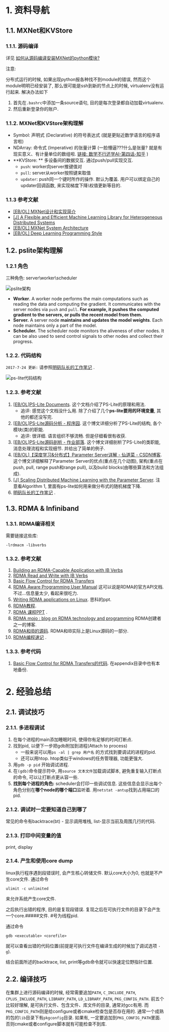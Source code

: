 # 1. 资料导航

## 1.1. MXNet和KVStore

### 1.1.1. 源码编译

详见 [如何从源码编译安装MXNet的python模块?](Build_MXNet_from_source.md)

注意:

分布式运行的时候, 如果出现python报各种找不到module的错误, 然而这个module明明已经安装了, 那么很可能是ssh到新的节点上的时候, virtualenv没有运行起来. 解决办法如下

1. 首先在`.bashrc`中添加一条source语句, 目的是每次登录都自动加载virtualenv.
2. 然后重新登录你的账户.

### 1.1.2. MXNet和KVStore架构理解

* Symbol: 声明式 (Declarative) 的符号表达式 (就是更贴近数学语言的程序语言啦)
* NDArray: 命令式 (Imperative) 的张量计算 (一脸懵逼???什么是张量? 就是有现实意义、有计量单位的数组啦. [链接: 数学不行还学AI-第四话-知乎](https://zhuanlan.zhihu.com/p/25268020) )
* **KVStore: ** 多设备间的数据交互. 通过push/pull实现交互.
  * `push`: worker向server推键值对
  * `pull`: server从worker按照键来取值
  * `updater`: push同一个键时所作的操作. 默认为覆盖. 用户可以绑定自己的updater回调函数, 来实现梯度下降\权值更新等目的.

### 1.1.3 参考文献

* [[EB/OL] MXNet设计和实现简介](https://github.com/dmlc/mxnet/issues/797)
* [[J] A Flexible and Efficient Machine Learning Library for Heterogeneous Distributed Systems](https://www.cs.cmu.edu/~muli/file/mxnet-learning-sys.pdf)
* [[EB/OL] MXNet System Architecture](http://mxnet.io/architecture/overview.html)
* [[EB/OL] Deep Learning Programming Style](http://mxnet.io/architecture/program_model.html)

## 1.2. pslite架构理解

### 1.2.1 角色

三种角色: server\worker\scheduler

![pslite架构](https://raw.githubusercontent.com/dmlc/dmlc.github.io/master/img/ps-arch.png)

- **Worker**. A worker node performs the main computations such as reading the data and computing the gradient. It communicates with the server nodes via `push` and `pull`. **For example, it pushes the computed gradient to the servers, or pulls the recent model from them.**
- **Server.** A server node **maintains and updates the model weights**. Each node maintains only a part of the model.
- **Scheduler.** The scheduler node monitors the aliveness of other nodes. It can be also used to send control signals to other nodes and collect their progress.

### 1.2.2. 代码结构

`2017-7-24 更新:` 请参照[明矾队长的工作笔记](http://222.195.93.137/gitlab/lmf/grpc_rdma/blob/master/%E5%B7%A5%E4%BD%9C%E8%AE%B0%E5%BD%95.docx) .

![ps-lite代码结构](http://img.voidcn.com/vcimg/000/006/461/913_c87_27e.svg)

### 1.2.3. 参考文献

1. [[EB/OL]PS-Lite Documents](http://ps-lite.readthedocs.io/en/latest/). 这个文档介绍了PS-Lite的原理和用法.
   * 追评: 感觉这个文档没什么用. 除了介绍了几个**ps-lite要用的环境变量**, 其他的都还没写完.
2. [[EB/OL]PS-Lite源码分析 - 程序园](http://www.voidcn.com/blog/kangroger/article/p-6643933.html). 这个博文详细分析了PS-Lite的结构, 各个模块(类)的职能.
   * 追评: 很详细. 语言组织不够流畅. 但是仔细看很有收获.
3. [[EB/OL]PS-Lite源码剖析 - 作业部落](https://www.zybuluo.com/Dounm/note/529299). 这个博文详细剖析了PS-Lite的类职能, 消息处理流程和实现细节. 并给出了简单的例子.
4. [[EB/OL]【深度学习&分布式】Parameter Server详解 - 仙道菜 - CSDN博客](http://blog.csdn.net/cyh_24/article/details/50545780). 这个博文详细解释了Parameter Server的优点(重点在几个动图), 架构(重点在push, pull, range push和range pull), 以及build blocks(由哪些算法和方法组成).
5. [[J] Scaling Distributed Machine Learning with the Parameter Server](https://www.cs.cmu.edu/~muli/file/parameter_server_osdi14.pdf). 注意看Algorithm 1, 里面有ps-lite如何用来做分布式的随机梯度下降.
6. [明矾队长的工作笔记](http://222.195.93.137/gitlab/lmf/grpc_rdma/blob/master/%E5%B7%A5%E4%BD%9C%E8%AE%B0%E5%BD%95.docx) .

## 1.3. RDMA & Infiniband

### 1.3.1. RDMA编译相关

需要链接这些库:

```
-lrdmacm -libverbs
```

### 1.3.2. 参考文献

1. [Building an RDMA-Capable Application with IB Verbs](http://www.hpcadvisorycouncil.com/pdf/building-an-rdma-capable-application-with-ib-verbs.pdf)
2. [RDMA Read and Write with IB Verbs](http://www.hpcadvisorycouncil.com/pdf/rdma-read-and-write-with-ib-verbs.pdf)
3. [Basic Flow Control for RDMA Transfers](http://www.hpcadvisorycouncil.com/pdf/vendor_content/basic-flow-control-for-rdma-transfers.pdf)
4. [RDMA Aware Programming User Manual](http://www.mellanox.com/related-docs/prod_software/RDMA_Aware_Programming_user_manual.pdf) 这可以说是RDMA的官方API文档. 不过...信息量太少, 看起来很吃力.
5. [Writing RDMA applications on Linux](http://www.digitalvampire.org/rdma-tutorial-2007/slides.pdf). 思科的ppt. 
6. [RDMA教程](https://github.com/jcxue/RDMA-Tutorial). 
7. [RDMA 课程PPT](http://www.cs.unh.edu/~rdr/rdma-intro-module.ppt) .
8. [RDMA mojo : blog on RDMA technology and programming](http://www.rdmamojo.com/) RDMA创建者之一的博客. 
9. [RDMA和IB的源码](https://github.com/linux-rdma/rdma-core/). RDMA和IB实际上是Linux源码的一部分.
10. [RDMA编程速记](http://cn.windyland.me/2016/09/01/rdma-programming/) .

### 1.3.3. 参考代码

1. [Basic Flow Control for RDMA Transfers的代码](https://sites.google.com/a/bedeir.com/home/rdma-file-transfer.tar.gz). 在appendix目录中也有本地备份. 

# 2. 经验总结

## 2.1. 调试技巧

### 2.1.1. 多进程调试

1. 在每个进程的main添加睡眠时间, 使得你有足够的时间打断点.
2. 找到pid, 以便下一步把gdb附加到进程(Attach to process)
   * 一般来说可以用`ps -al | grep 用户名` 的方式找到要调试的进程的pid.
   * 还可以用htop. htop类似于windows的任务管理器, 功能更强大.
3. 用`gdb -p pid` 开始调试进程.
4. 在`(gdb)`命令提示符中, 用`source 文本文件`加载调试脚本, 避免重复输入打断点的命令, 可以让打断点更从容一些.
5. **找到每个进程的角色:** scheduler会打印一些调试信息. 这些信息会显示出每个角色分别在**哪个node的哪个端口**监听着. 用`netstat -antup`找到占用端口的pid.

### 2.1.2. 调试时一定要知道自己到哪了

常见的命令有backtrace(bt) - 显示调用堆栈, list-显示当前及周围几行的代码.

### 2.1.3. 打印中间变量的值

print, display

### 2.1.4. 产生和使用core dump

linux执行程序遇到段错误时, 会产生核心转储文件. 默认core大小为0, 也就是不产生core文件. 通过命令

```shell
ulimit -c unlimited
```

来允许系统产生core文件.

之后执行出错的程序, 目的是复现段错误. 复现之后在可执行文件的目录下会产生一个core.#####文件. #号为线程pid.

通过命令

```shell
gdb <executable> <corefile>
```

就可以查看出错的代码位置(前提是可执行文件在编译生成的时候加了调试选项 `-g`).

结合前面所述的backtrace, list, print等gdb命令就可以快速定位野指针位置.

## 2.2. 编译技巧

在集群上进行源码编译的时候, 经常需要追加`PATH`, `C_INCLUDE_PATH`, `CPLUS_INCLUDE_PATH`, `LIBRARY_PATH`, `LD_LIBRARY_PATH`, `PKG_CONFIG_PATH`. 前五个比较好理解, 是可执行文件、包含文件、库文件的目录, 通常对gcc有用. 而`PKG_CONFIG_PATH`则是给configure或者cmake检查包是否存在用的. 通常一个成熟的包的`lib`目录下有`pkgconfig`目录. 如果有, 一定要追加到`PKG_CONFIG_PATH`里面. 否则cmake或者configure脚本就有可能检查不到库.